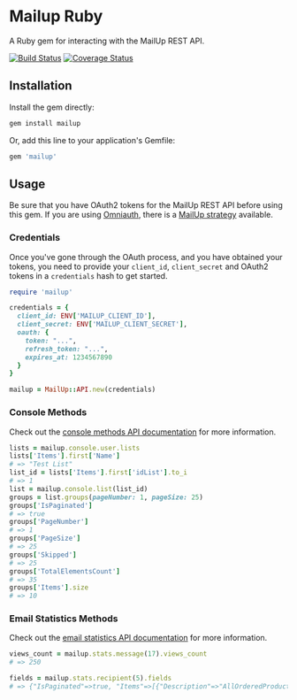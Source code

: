 # Mailup Ruby

A Ruby gem for interacting with the MailUp REST API.

[![Build Status](https://travis-ci.org/mailup/mailup-ruby.svg)](https://travis-ci.org/mailup/mailup-ruby)
[![Coverage Status](https://img.shields.io/coveralls/mailup/mailup-ruby.svg)](https://coveralls.io/r/mailup/mailup-ruby)
## Installation

Install the gem directly:

```ruby
gem install mailup
```

Or, add this line to your application's Gemfile:

```ruby
gem 'mailup'
```

## Usage

Be sure that you have OAuth2 tokens for the MailUp REST API before using this gem. If you are using [Omniauth](https://github.com/intridea/omniauth), there is a [MailUp strategy](https://github.com/tatemae-consultancy/omniauth-mailup) available.

### Credentials

Once you've gone through the OAuth process, and you have obtained your tokens, you need to provide your `client_id`, `client_secret` and OAuth2 tokens in a `credentials` hash to get started.

```ruby
require 'mailup'

credentials = {
  client_id: ENV['MAILUP_CLIENT_ID'],
  client_secret: ENV['MAILUP_CLIENT_SECRET'],
  oauth: {
    token: "...",
    refresh_token: "...",
    expires_at: 1234567890
  }
}

mailup = MailUp::API.new(credentials)
```

### Console Methods

Check out the [console methods API documentation](http://help.mailup.com/display/mailupapi/Console+methods+v1.1) for more information.

```ruby
lists = mailup.console.user.lists
lists['Items'].first['Name']
# => "Test List"
list_id = lists['Items'].first['idList'].to_i
# => 1
list = mailup.console.list(list_id)
groups = list.groups(pageNumber: 1, pageSize: 25)
groups['IsPaginated']
# => true
groups['PageNumber']
# => 1
groups['PageSize']
# => 25
groups['Skipped']
# => 25
groups['TotalElementsCount']
# => 35
groups['Items'].size
# => 10
```

### Email Statistics Methods

Check out the [email statistics API documentation](http://help.mailup.com/display/mailupapi/Email+statistics+methods+v1.1) for more information.

```ruby
views_count = mailup.stats.message(17).views_count
# => 250

fields = mailup.stats.recipient(5).fields
# => {"IsPaginated"=>true, "Items"=>[{"Description"=>"AllOrderedProductIDs", "Id"=>26}, ...], ...}
```

